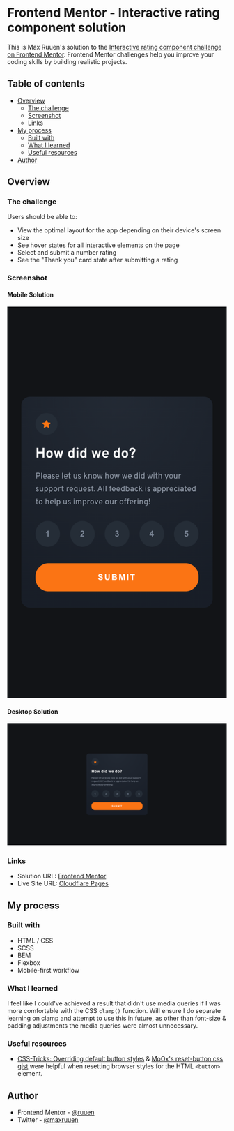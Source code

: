 # Frontend Mentor - Interactive rating component solution

This is Max Ruuen's solution to the [Interactive rating component challenge on Frontend Mentor](https://www.frontendmentor.io/challenges/interactive-rating-component-koxpeBUmI). Frontend Mentor challenges help you improve your coding skills by building realistic projects.

## Table of contents

- [Overview](#overview)
  - [The challenge](#the-challenge)
  - [Screenshot](#screenshot)
  - [Links](#links)
- [My process](#my-process)
  - [Built with](#built-with)
  - [What I learned](#what-i-learned)
  - [Useful resources](#useful-resources)
- [Author](#author)

## Overview

### The challenge

Users should be able to:

- View the optimal layout for the app depending on their device's screen size
- See hover states for all interactive elements on the page
- Select and submit a number rating
- See the "Thank you" card state after submitting a rating

### Screenshot

#### Mobile Solution

![](./mobile.png)

#### Desktop Solution

![](./desktop.png)

### Links

- Solution URL: [Frontend Mentor](https://www.frontendmentor.io/solutions/interactive-rating-component-with-scss-and-bem-BkPkNw585)
- Live Site URL: [Cloudflare Pages](https://mbr-challenge-rating-component.pages.dev/)

## My process

### Built with

- HTML / CSS
- SCSS
- BEM
- Flexbox
- Mobile-first workflow

### What I learned

I feel like I could've achieved a result that didn't use media queries if I was more comfortable with the CSS `clamp()` function. Will ensure I do separate learning on clamp and attempt to use this in future, as other than font-size & padding adjustments the media queries were almost unnecessary.

### Useful resources

- [CSS-Tricks: Overriding default button styles](https://css-tricks.com/overriding-default-button-styles/) & [MoOx's reset-button.css gist](https://gist.github.com/MoOx/9137295) were helpful when resetting browser styles for the HTML `<button>` element.

## Author

- Frontend Mentor - [@ruuen](https://www.frontendmentor.io/profile/ruuen)
- Twitter - [@maxruuen](https://www.twitter.com/maxruuen)
